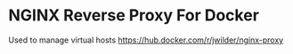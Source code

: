 # NGINX Reverse Proxy For Docker

Used to manage virtual hosts
https://hub.docker.com/r/jwilder/nginx-proxy
